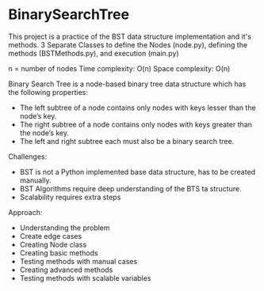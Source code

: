 # BinarySearchTree

This project is a practice of the BST data structure implementation and it's methods.
3 Separate Classes to define the Nodes (node.py), defining the methods (BSTMethods.py), and execution (main.py)

n = number of nodes
Time complexity: O(n)
Space complexity: O(n)

Binary Search Tree is a node-based binary tree data structure which has the following properties:

- The left subtree of a node contains only nodes with keys lesser than the node’s key.
- The right subtree of a node contains only nodes with keys greater than the node’s key.
- The left and right subtree each must also be a binary search tree.

Challenges:

- BST is not a Python implemented base data structure, has to be created manually.
- BST Algorithms require deep understanding of the BTS ta structure.
- Scalability requires extra steps

Approach:

- Understanding the problem
- Create edge cases
- Creating Node class
- Creating basic methods
- Testing methods with manual cases
- Creating advanced methods
- Testing methods with scalable variables
